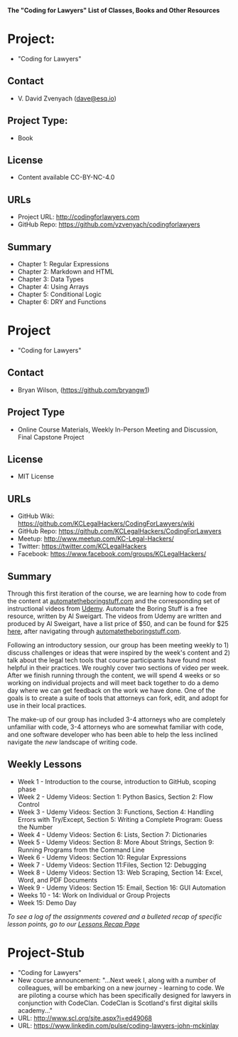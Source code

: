 **The "Coding for Lawyers" List of Classes, Books and Other Resources**

# Project: 

* "Coding for Lawyers"

## Contact

* V. David Zvenyach (dave@esq.io)   

## Project Type: 

* Book

## License

* Content available CC-BY-NC-4.0   

## URLs

* Project URL: http://codingforlawyers.com   
* GitHub Repo: https://github.com/vzvenyach/codingforlawyers

## Summary

* Chapter 1: Regular Expressions
* Chapter 2: Markdown and HTML
* Chapter 3: Data Types
* Chapter 4: Using Arrays
* Chapter 5: Conditional Logic
* Chapter 6: DRY and Functions

# Project

* "Coding for Lawyers"

## Contact

* Bryan Wilson, (https://github.com/bryangw1)

## Project Type

* Online Course Materials, Weekly In-Person Meeting and Discussion, Final Capstone Project

## License

* MIT License

## URLs

* GitHub Wiki: https://github.com/KCLegalHackers/CodingForLawyers/wiki
* GitHub Repo: https://github.com/KCLegalHackers/CodingForLawyers
* Meetup: http://www.meetup.com/KC-Legal-Hackers/
* Twitter: https://twitter.com/KCLegalHackers
* Facebook: https://www.facebook.com/groups/KCLegalHackers/

## Summary
Through this first iteration of the course, we are learning how to code from the content at [automatetheboringstuff.com](https://automatetheboringstuff.com) and the corresponding set of instructional videos from [Udemy](http://udemy.com/automate/). Automate the Boring Stuff is a free resource, written by Al Sweigart. The videos from Udemy are written and produced by Al Sweigart, have a list price of $50, and can be found for $25 [here](http://inventwithpython.com/blog/2015/09/21/automate-the-boring-stuff-with-python-online-course-now-available/), after navigating through [automatetheboringstuff.com](https://automatetheboringstuff.com). 

Following an introductory session, our group has been meeting weekly to 1) discuss challenges or ideas that were inspired by the week's content and 2) talk about the legal tech tools that course participants have found most helpful in their practices. We roughly cover two sections of video per week. After we finish running through the content, we will spend 4 weeks or so working on individual projects and will meet back together to do a demo day where we can get feedback on the work we have done. One of the goals is to create a suite of tools that attorneys can fork, edit, and adopt for use in their local practices.

The make-up of our group has included 3-4 attorneys who are completely unfamiliar with code, 3-4 attorneys who are somewhat familiar with code, and one software developer who has been able to help the less inclined navigate the *new* landscape of writing code.

Weekly Lessons
----
* Week 1 - Introduction to the course, introduction to GitHub, scoping phase
* Week 2 - Udemy Videos: Section 1: Python Basics, Section 2: Flow Control
* Week 3 - Udemy Videos: Section 3: Functions, Section 4: Handling Errors with Try/Except, Section 5: Writing a Complete Program: Guess the Number
* Week 4 - Udemy Videos: Section 6: Lists, Section 7: Dictionaries
* Week 5 - Udemy Videos: Section 8: More About Strings, Section 9: Running Programs from the Command Line
* Week 6 - Udemy Videos: Section 10: Regular Expressions
* Week 7 - Udemy Videos: Section 11:Files, Section 12: Debugging
* Week 8 - Udemy Videos: Section 13: Web Scraping, Section 14: Excel, Word, and PDF Documents
* Week 9 - Udemy Videos: Section 15: Email, Section 16: GUI Automation
* Weeks 10 - 14: Work on Individual or Group Projects
* Week 15: Demo Day

*To see a log of the assignments covered and a bulleted recap of specific lesson points, go to our [Lessons Recap Page](https://github.com/KCLegalHackers/CodingForLawyers/wiki/Lesson-Recaps)*

# Project-Stub

* "Coding for Lawyers"
* New course announcement: "...Next week I, along with a number of colleagues, will be embarking on a new journey - learning to code. We are piloting a course which has been specifically designed for lawyers in conjunction with CodeClan. CodeClan is Scotland's first digital skills academy..."
* URL: http://www.scl.org/site.aspx?i=ed49068
* URL: https://www.linkedin.com/pulse/coding-lawyers-john-mckinlay
